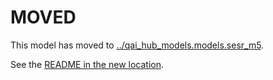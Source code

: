 
# MOVED
This model has moved to [../qai_hub_models.models.sesr_m5](../sesr_m5).

See the [README in the new location](../sesr_m5/README.md).
